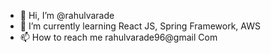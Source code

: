 - 👋 Hi, I’m @rahulvarade 
- 🌱 I’m currently learning React JS, Spring Framework, AWS
- 📫 How to reach me rahulvarade96@gmail
Com

<!---
rahulvarade/rahulvarade is a ✨ special ✨ repository because its `README.md` (this file) appears on your GitHub profile.
You can click the Preview link to take a look at your changes.
--->
